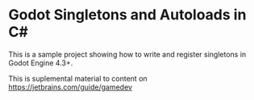 # Godot Singletons and Autoloads in C#

This is a sample project showing how to write and register singletons in Godot Engine 4.3+.

This is suplemental material to content on https://jetbrains.com/guide/gamedev
